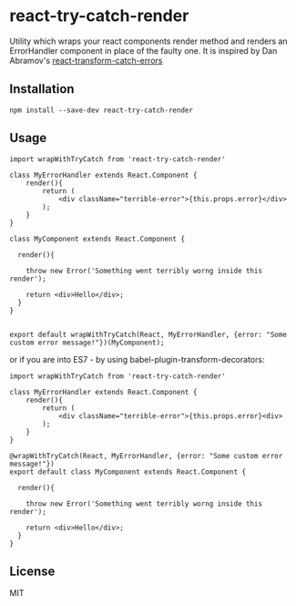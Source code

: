 # react-try-catch-render

Utility which wraps your react components render method and renders an ErrorHandler component in place of the faulty one.
It is inspired by Dan Abramov's [react-transform-catch-errors](https://github.com/gaearon/react-transform-catch-errors)

## Installation

```
npm install --save-dev react-try-catch-render
```


## Usage

```
import wrapWithTryCatch from 'react-try-catch-render'

class MyErrorHandler extends React.Component {
    render(){
        return (
            <div className="terrible-error">{this.props.error}</div>
        );
    }
}

class MyComponent extends React.Component {

  render(){

    throw new Error('Something went terribly worng inside this render');

    return <div>Hello</div>;
  }
}


export default wrapWithTryCatch(React, MyErrorHandler, {error: "Some custom error message!"})(MyComponent);
```

or if you are into ES7 - by using babel-plugin-transform-decorators: 

```
import wrapWithTryCatch from 'react-try-catch-render'

class MyErrorHandler extends React.Component {
    render(){
        return (
            <div className="terrible-error">{this.props.error}<div>
        );
    }
}

@wrapWithTryCatch(React, MyErrorHandler, {error: "Some custom error message!"})
export default class MyComponent extends React.Component {
  
  render(){
  
    throw new Error('Something went terribly worng inside this render');
    
    return <div>Hello</div>;
  }
}
```


## License

MIT
